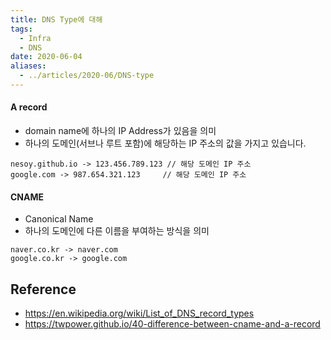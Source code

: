 ```yaml
---
title: DNS Type에 대해
tags:
  - Infra
  - DNS
date: 2020-06-04
aliases: 
  - ../articles/2020-06/DNS-type
---
```


#### A record
- domain name에 하나의 IP Address가 있음을 의미
- 하나의 도메인(서브나 루트 포함)에 해당하는 IP 주소의 값을 가지고 있습니다.

```
nesoy.github.io -> 123.456.789.123 // 해당 도메인 IP 주소
google.com -> 987.654.321.123     // 해당 도메인 IP 주소
```

#### CNAME
- Canonical Name
- 하나의 도메인에 다른 이름을 부여하는 방식을 의미

```
naver.co.kr -> naver.com
google.co.kr -> google.com
```

## Reference
- <https://en.wikipedia.org/wiki/List_of_DNS_record_types>
- <https://twpower.github.io/40-difference-between-cname-and-a-record>
